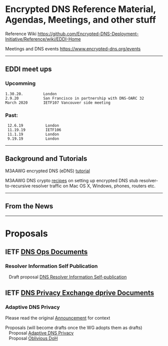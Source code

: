 # Encrypted DNS Reference Material, Agendas, Meetings, and other stuff 

Reference Wiki https://github.com/Encrypted-DNS-Deployment-Initiative/Reference/wiki/EDDI-Home

Meetings and DNS events https://www.encrypted-dns.org/events

---
## EDDI meet ups
### Upcomming
    
    1.30.20.         London 
    2.9.20           San Francisco in partnership with DNS-OARC 32  
    March 2020       IETF107 Vancouver side meeting
      
 
   
###  Past:
     12.6.19          London 
     11.19.19         IETF106
     11.1.19          London  
     9.19.19          London  
     
---

## Background and Tutorials

M3AAWG encrypted DNS (eDNS) [tutorial ](https://www.m3aawg.org/sites/default/files/m3aawg-dns-crypto-tutorial-2018-09.pdf)

M3AAWG DNS crypto [recipes](https://www.m3aawg.org/sites/default/files/m3aawg-dns-crypto-recipes-2018-09.pdf) on setting up encrypted DNS stub resolver-to-recursive resolver traffic on Mac OS X, Windows, phones, routers etc.
    
---
## From the News

---
# Proposals

## IETF [DNS Ops Documents](https://datatracker.ietf.org/wg/dnsop/documents/)

### Resolver Information Self Publication

&nbsp;&nbsp;&nbsp;Draft proposal [DNS Resolver Information Self-publication](https://www.ietf.org/id/draft-ietf-dnsop-resolver-information.txt)

## IETF [DNS Privacy Exchange dprive Documents](https://datatracker.ietf.org/wg/dprive/documents/)

### Adaptive DNS Privacy


Please read the original [Announcement](https://mailarchive.ietf.org/arch/msg/dns-privacy/Sx7ydR138-FF7Dw71rrAGPfNjTY) for context

Proposals (will become drafts once the WG adopts them as drafts)  
&nbsp;&nbsp;&nbsp;Proposal [Adaptive DNS Privacy](https://tools.ietf.org/html/draft-pauly-dprive-adaptive-dns-privacy)   
&nbsp;&nbsp;&nbsp;Proposal [Oblivious DoH](https://tools.ietf.org/html/draft-pauly-dprive-oblivious-doh)   



